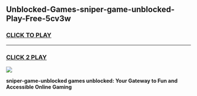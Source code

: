 
## Unblocked-Games-sniper-game-unblocked-Play-Free-5cv3w
<h3>
<a href="https://premium76.site?title=sniper-game-unblocked&ref=09A">CLICK TO PLAY</a></h3>
<hr>

<h3>
<a href="https://premium76.site?title=sniper-game-unblocked&ref=09A">CLICK 2 PLAY</a>
  
</h3>

<a href="https://premium76.site?title=sniper-game-unblocked&ref=09A"><img src="https://clearcache.store/games.png"></a>


**sniper-game-unblocked games unblocked: Your Gateway to Fun and Accessible Online Gaming**
